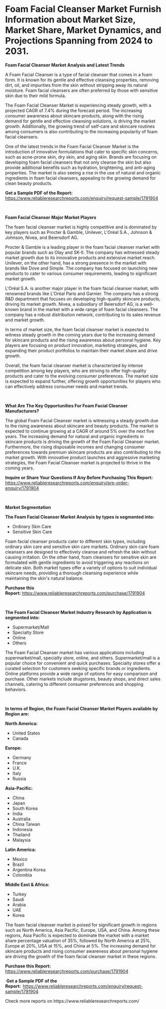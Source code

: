 <p><h1>Foam Facial Cleanser Market Furnish Information about Market Size, Market Share, Market Dynamics, and Projections Spanning from 2024 to 2031.</h1></p><p><strong>Foam Facial Cleanser Market Analysis and Latest Trends</strong></p>
<p><p>A Foam Facial Cleanser is a type of facial cleanser that comes in a foam form. It is known for its gentle and effective cleansing properties, removing dirt, oil, and impurities from the skin without stripping away its natural moisture. Foam facial cleansers are often preferred by those with sensitive skin due to their mild formula.</p><p>The Foam Facial Cleanser Market is experiencing steady growth, with a projected CAGR of 7.4% during the forecast period. The increasing consumer awareness about skincare products, along with the rising demand for gentle and effective cleansing solutions, is driving the market growth. Additionally, the growing trend of self-care and skincare routines among consumers is also contributing to the increasing popularity of foam facial cleansers.</p><p>One of the latest trends in the Foam Facial Cleanser Market is the introduction of innovative formulations that cater to specific skin concerns, such as acne-prone skin, dry skin, and aging skin. Brands are focusing on developing foam facial cleansers that not only cleanse the skin but also provide additional benefits such as hydration, brightening, and anti-aging properties. The market is also seeing a rise in the use of natural and organic ingredients in foam facial cleansers, appealing to the growing demand for clean beauty products.</p></p>
<p><strong>Get a Sample PDF of the Report:&nbsp;</strong> <a href="https://www.reliableresearchreports.com/enquiry/request-sample/1791904">https://www.reliableresearchreports.com/enquiry/request-sample/1791904</a></p>
<p>&nbsp;</p>
<p><strong>Foam Facial Cleanser Major Market Players</strong></p>
<p><p>The foam facial cleanser market is highly competitive and is dominated by key players such as Procter & Gamble, Unilever, L'Oréal S.A., Johnson & Johnson, Nivea, and Beiersdorf AG. </p><p>Procter & Gamble is a leading player in the foam facial cleanser market with popular brands such as Olay and SK-II. The company has witnessed steady market growth due to its innovative products and extensive market reach. Unilever, on the other hand, has a strong presence in the market with brands like Dove and Simple. The company has focused on launching new products to cater to various consumer requirements, leading to significant market growth.</p><p>L'Oréal S.A. is another major player in the foam facial cleanser market, with renowned brands like L'Oréal Paris and Garnier. The company has a strong R&D department that focuses on developing high-quality skincare products, driving its market growth. Nivea, a subsidiary of Beiersdorf AG, is a well-known brand in the market with a wide range of foam facial cleansers. The company has a robust distribution network, contributing to its sales revenue and market growth.</p><p>In terms of market size, the foam facial cleanser market is expected to witness steady growth in the coming years due to the increasing demand for skincare products and the rising awareness about personal hygiene. Key players are focusing on product innovation, marketing strategies, and expanding their product portfolios to maintain their market share and drive growth.</p><p>Overall, the foam facial cleanser market is characterized by intense competition among key players, who are striving to offer high-quality products and cater to the evolving consumer preferences. The market size is expected to expand further, offering growth opportunities for players who can effectively address consumer needs and market trends.</p></p>
<p>&nbsp;</p>
<p><strong>What Are The Key Opportunities For Foam Facial Cleanser Manufacturers?</strong></p>
<p><p>The global Foam Facial Cleanser market is witnessing a steady growth due to the rising awareness about skincare and beauty products. The market is expected to continue growing at a CAGR of around 5% over the next five years. The increasing demand for natural and organic ingredients in skincare products is driving the growth of the Foam Facial Cleanser market. Furthermore, the rising disposable incomes and changing consumer preferences towards premium skincare products are also contributing to the market growth. With innovative product launches and aggressive marketing strategies, the Foam Facial Cleanser market is projected to thrive in the coming years.</p></p>
<p><strong>Inquire or Share Your Questions If Any Before Purchasing This Report:</strong> <a href="https://www.reliableresearchreports.com/enquiry/pre-order-enquiry/1791904">https://www.reliableresearchreports.com/enquiry/pre-order-enquiry/1791904</a></p>
<p>&nbsp;</p>
<p><strong>Market Segmentation</strong></p>
<p><strong>The Foam Facial Cleanser Market Analysis by types is segmented into:</strong></p>
<p><ul><li>Ordinary Skin Care</li><li>Sensitive Skin Care</li></ul></p>
<p><p>Foam facial cleanser products cater to different skin types, including ordinary skin care and sensitive skin care markets. Ordinary skin care foam cleansers are designed to effectively cleanse and refresh the skin without causing irritation. On the other hand, foam cleansers for sensitive skin are formulated with gentle ingredients to avoid triggering any reactions on delicate skin. Both market types offer a variety of options to suit individual skincare needs, providing a thorough cleansing experience while maintaining the skin's natural balance.</p></p>
<p><strong>Purchase this Report:&nbsp;</strong><a href="https://www.reliableresearchreports.com/purchase/1791904">https://www.reliableresearchreports.com/purchase/1791904</a></p>
<p>&nbsp;</p>
<p><strong>The Foam Facial Cleanser Market Industry Research by Application is segmented into:</strong></p>
<p><ul><li>Supermarket/Mall</li><li>Specialty Store</li><li>Online</li><li>Others</li></ul></p>
<p><p>The Foam Facial Cleanser market has various applications including supermarket/mall, specialty store, online, and others. Supermarket/mall is a popular choice for convenient and quick purchases. Specialty stores offer a curated selection for customers seeking specific brands or ingredients. Online platforms provide a wide range of options for easy comparison and purchase. Other markets include drugstores, beauty shops, and direct sales channels, catering to different consumer preferences and shopping behaviors.</p></p>
<p>&nbsp;</p>
<p><strong>In terms of Region, the Foam Facial Cleanser Market Players available by Region are:</strong></p>
<p>
    <p> <strong> North America: </strong>
        <ul>
            <li>United States</li>
            <li>Canada</li>
        </ul>
        </p> 
    <p> <strong> Europe: </strong>
        <ul>
            <li>Germany</li>
            <li>France</li>
            <li>U.K.</li>
            <li>Italy</li>
            <li>Russia</li>
        </ul>
        </p> 
    <p> <strong> Asia-Pacific: </strong>
        <ul>
            <li>China</li>
            <li>Japan</li>
            <li>South Korea</li>
            <li>India</li>
            <li>Australia</li>
            <li>China Taiwan</li>
            <li>Indonesia</li>
            <li>Thailand</li>
            <li>Malaysia</li>
        </ul>
        </p> 
    <p> <strong> Latin America: </strong>
        <ul>
            <li>Mexico</li>
            <li>Brazil</li>
            <li>Argentina Korea</li>
            <li>Colombia</li>
        </ul>
        </p> 
    <p> <strong> Middle East & Africa: </strong>
        <ul>
            <li>Turkey</li>
            <li>Saudi</li>
            <li>Arabia</li>
            <li>UAE</li>
            <li>Korea</li>
        </ul>
    </p>
    </p>
<p><p>The foam facial cleanser market is poised for significant growth in regions such as North America, Asia Pacific, Europe, USA, and China. Among these regions, Asia Pacific is expected to dominate the market with a market share percentage valuation of 35%, followed by North America at 25%, Europe at 20%, USA at 15%, and China at 5%. The increasing demand for skincare products and rising consumer awareness about personal hygiene are driving the growth of the foam facial cleanser market in these regions.</p></p>
<p><strong>Purchase this Report: </strong><a href="https://www.reliableresearchreports.com/purchase/1791904">https://www.reliableresearchreports.com/purchase/1791904</a></p>
<p>&nbsp;<strong>Get a Sample PDF of the Report:&nbsp;&nbsp;</strong><a href="https://www.reliableresearchreports.com/enquiry/request-sample/1791904">https://www.reliableresearchreports.com/enquiry/request-sample/1791904</a></p>
<p><strong></strong></p>
<p>Check more reports on https://www.reliableresearchreports.com/</p>